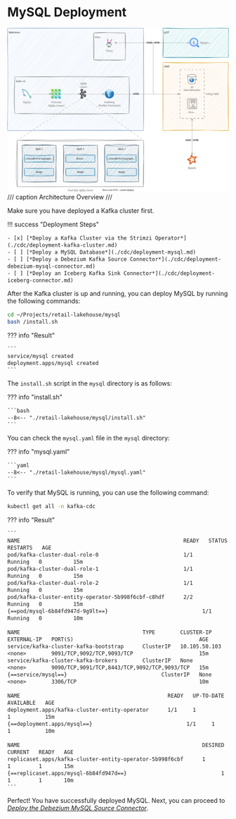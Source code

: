 # MySQL Deployment

![](../architecture.drawio.svg)
/// caption
Architecture Overview
///

Make sure you have deployed a Kafka cluster first.

!!! success "Deployment Steps"

    - [x] [*Deploy a Kafka Cluster via the Strimzi Operator*](./cdc/deployment-kafka-cluster.md)
    - [ ] [*Deploy a MySQL Database*](./cdc/deployment-mysql.md)
    - [ ] [*Deploy a Debezium Kafka Source Connector*](./cdc/deployment-debezium-mysql-connector.md)
    - [ ] [*Deploy an Iceberg Kafka Sink Connector*](./cdc/deployment-iceberg-connector.md)

After the Kafka cluster is up and running, you can deploy MySQL by running the following commands:

```bash
cd ~/Projects/retail-lakehouse/mysql
bash /install.sh
```

??? info "Result"

    ```
    service/mysql created
    deployment.apps/mysql created
    ```

The `install.sh` script in the `mysql` directory is as follows:

??? info "install.sh"

    ```bash
    --8<-- "./retail-lakehouse/mysql/install.sh"
    ```

You can check the `mysql.yaml` file in the `mysql` directory:

??? info "mysql.yaml"

    ```yaml
    --8<-- "./retail-lakehouse/mysql/mysql.yaml"
    ```

To verify that MySQL is running, you can use the following command:

```bash
kubectl get all -n kafka-cdc
```

??? info "Result"

    ```
    NAME                                                    READY   STATUS    RESTARTS   AGE
    pod/kafka-cluster-dual-role-0                           1/1     Running   0          15m
    pod/kafka-cluster-dual-role-1                           1/1     Running   0          15m
    pod/kafka-cluster-dual-role-2                           1/1     Running   0          15m
    pod/kafka-cluster-entity-operator-5b998f6cbf-c8hdf      2/2     Running   0          15m
    {==pod/mysql-6b84fd947d-9g9lt==}                              1/1     Running   0          10m

    NAME                                       TYPE        CLUSTER-IP      EXTERNAL-IP   PORT(S)                                        AGE
    service/kafka-cluster-kafka-bootstrap      ClusterIP   10.105.50.103   <none>        9091/TCP,9092/TCP,9093/TCP                     15m
    service/kafka-cluster-kafka-brokers        ClusterIP   None            <none>        9090/TCP,9091/TCP,8443/TCP,9092/TCP,9093/TCP   15m
    {==service/mysql==}                              ClusterIP   None            <none>        3306/TCP                                       10m

    NAME                                               READY   UP-TO-DATE   AVAILABLE   AGE
    deployment.apps/kafka-cluster-entity-operator      1/1     1            1           15m
    {==deployment.apps/mysql==}                              1/1     1            1           10m

    NAME                                                          DESIRED   CURRENT   READY   AGE
    replicaset.apps/kafka-cluster-entity-operator-5b998f6cbf      1         1         1       15m
    {==replicaset.apps/mysql-6b84fd947d==}                              1         1         1       10m
    ```

Perfect! You have successfully deployed MySQL. Next, you can proceed to [*Deploy the Debezium MySQL Source Connector*](./cdc/deployment-debezium-mysql-connector.md).